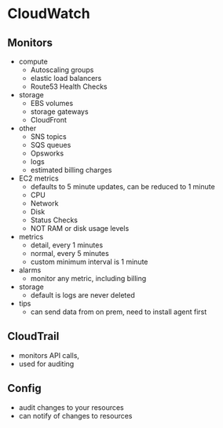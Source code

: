 # CloudWatch

## Monitors

- compute
  - Autoscaling groups
  - elastic load balancers
  - Route53 Health Checks
- storage
  - EBS volumes
  - storage gateways
  - CloudFront
- other
  - SNS topics
  - SQS queues
  - Opsworks
  - logs
  - estimated billing charges
- EC2 metrics
  - defaults to 5 minute updates, can be reduced to 1 minute
  - CPU
  - Network
  - Disk
  - Status Checks
  - NOT RAM or disk usage levels
- metrics
  - detail, every 1 minutes
  - normal, every 5 minutes
  - custom minimum interval is 1 minute
- alarms
  - monitor any metric, including billing
- storage
  - default is logs are never deleted
- tips
  - can send data from on prem, need to install agent first

## CloudTrail

- monitors API calls,
- used for auditing

## Config

- audit changes to your resources
- can notify of changes to resources
